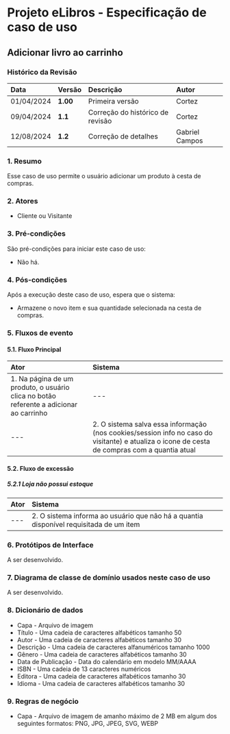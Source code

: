 # Projeto eLibros - Especificação de caso de uso

##  Adicionar livro ao carrinho

### Histórico da Revisão 
|  Data  | Versão | Descrição | Autor |
|:-------|:-------|:----------|:------|
| 01/04/2024 | **1.00** | Primeira versão  | Cortez |
| 09/04/2024 | **1.1** | Correção do histórico de revisão  | Cortez |
| 12/08/2024 | **1.2** | Correção de detalhes  | Gabriel Campos |


### 1. Resumo 
Esse caso de uso permite o usuário adicionar um produto à cesta de compras.

### 2. Atores 
- Cliente ou Visitante

### 3. Pré-condições
São pré-condições para iniciar este caso de uso:
- Não há.

### 4. Pós-condições
Após a execução deste caso de uso, espera que o sistema:
- Armazene o novo item e sua quantidade selecionada na cesta de compras.

### 5. Fluxos de evento

#### 5.1. Fluxo Principal 
|  Ator  | Sistema |
|:-------|:------- |
|1. Na página de um produto, o usuário clica no botão referente a adicionar ao carrinho| --- |
| --- |2. O sistema salva essa informação (nos cookies/session info no caso do visitante) e atualiza o icone de cesta de compras com a quantia atual | 


#### 5.2. Fluxo de excessão

##### 5.2.1 Loja não possui estoque
|  Ator  | Sistema |
|:-------|:------- |
|---|2. O sistema informa ao usuário que não há a quantia disponível requisitada de um item |

### 6. Protótipos de Interface
A ser desenvolvido.

### 7. Diagrama de classe de domínio usados neste caso de uso
A ser desenvolvido.

### 8. Dicionário de dados
- Capa - Arquivo de imagem 
- Título - Uma cadeia de caracteres alfabéticos tamanho 50
- Autor - Uma cadeia de caracteres alfabéticos tamanho 30
- Descrição - Uma cadeia de caracteres alfanuméricos tamanho 1000
- Gênero - Uma cadeia de caracteres alfabéticos tamanho 30
- Data de Publicação - Data do calendário em modelo MM/AAAA
- ISBN - Uma cadeia de 13 caracteres numéricos 
- Editora - Uma cadeia de caracteres alfabéticos tamanho 30
- Idioma - Uma cadeia de caracteres alfabéticos tamanho 30

### 9. Regras de negócio
- Capa - Arquivo de imagem de amanho máximo de 2 MB em algum dos seguintes formatos: PNG, JPG, JPEG, SVG, WEBP

